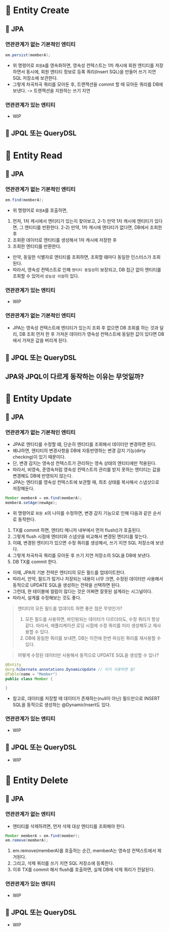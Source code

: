 # 🎯 Entity Create
## 🚀 JPA
### 연관관계가 없는 기본적인 엔티티
```java
em.persist(memberA);
```
- 위 명령어로 `회원A`를 영속화하면, 영속성 컨텍스트는 1차 캐시에 회원 엔티티를 저장하면서 동시에, 회원 엔티티 정보로 등록 쿼리(Insert SQL)을 만들어 쓰기 지연 SQL 저장소에 보관한다.
- 그렇게 차곡차곡 쿼리를 모아둔 후, 트랜잭션을 commit 할 때 모아둔 쿼리를 DB에 보낸다. -> 트랜잭션을 지원하는 쓰기 지연

### 연관관계가 있는 엔티티
- WIP

## 🚀 JPQL 또는 QueryDSL



# 🎯 Entity Read
## 🚀 JPA
### 연관관계가 없는 기본적인 엔티티
```java
em.find(memberA);
```
- 위 명령어로 `회원A`를 호출하면, 
1) 먼저, 1차 캐시에서 엔티티가 있는지 찾아보고,
2-1) 만약 1차 캐시에 엔티티가 있다면, 그 엔티티를 반환한다.
2-2) 만약, 1차 캐시에 엔티티가 없다면, DB에서 조회한 후
3) 조회환 데이터로 엔티티를 생성해서 1차 캐시에 저장한 후
4) 조회한 엔티티를 반환한다.
- 만약, 동일한 식별자로 엔티티를 조회하면, 조회할 떄마다 동일한 인스터스가 조회된다.
- 따라서, 영속성 컨텍스트로 인해 `엔티티 동일성`이 보장되고, DB 접근 없이 엔티티를 조회할 수 있어서 `성능상 이점`이 있다.


### 연관관계가 있는 엔티티
- WIP

### 연관관계가 없는 기본적인 엔티티
- JPA는 영속성 컨텍스트에 엔티티가 있는지 조회 후 없으면 DB 조회를 하는 것과 달리, DB 조회 먼저 한 후 가져온 데이터가 영속성 컨텍스트에 동일한 값이 있다면 DB에서 가져온 값을 버리게 된다. 

## 🚀 JPQL 또는 QueryDSL


## JPA와 JPQL이 다르게 동작하는 이유는 무엇일까?



# 🎯 Entity Update
## 🚀 JPA
### 연관관계가 없는 기본적인 엔티티
- JPA로 엔티티를 수정할 떄, 단순히 엔티티를 조회해서 데이터만 변경하면 된다.
- 왜냐하면, 엔티티의 변경사항을 DB에 자동반영하는 변경 감지 기능(dirty checking)이 있기 때문이다.
- 단, 변경 감지는 영속성 컨텍스트가 관리하는 영속 상태의 엔티티에만 적용된다.
- 따라서, 비영속, 준영속처럼 영속성 컨텍스트의 관리를 받지 못하는 엔티티는 값을 변경해도 DB에 반영되지 않는다. 
- JPA는 엔티티를 영속성 컨텍스트에 보관할 때, 최초 상태를 복사해서 스냅샷으로 저장해둔다.
```java
Member memberA = em.find(memberA);
memberA.setAge(newAge);
```
- 위 명령어로 `회원 A`의 나이를 수정하면, 변경 감지 기능으로 인해 다음과 같은 순서로 동작한다.
1) TX를 commit 하면, 엔티티 메니저 내부에서 먼저 flush()가 호출된다.
2) 그렇게 flush 시점에 엔티티와 스냅샷을 비교해서 변경된 엔티티를 찾는다.
3) 이떄, 변경된 엔티티가 있으면 수정 쿼리를 생성해서, 쓰기 지연 SQL 저장소에 보낸다.
4) 그렇게 차곡차곡 쿼리를 모아둔 후 쓰기 지연 저장소의 SQL을 DB에 보낸다.
5) DB TX를 commit 한다.
- 이때, JPA의 기본 전략은 엔티티의 모든 필드를 업데이트한다.
- 따라서, 만약, 필드가 많거나 저장되는 내용이 너무 크면, 수정된 데이터만 사용해서 동적으로 UPDATE SQL을 생성하는 전략을 선택하면 된다.
- 그런데, 한 테이블에 컬럼이 많다는 것은 어쩌면 잘못된 설계라는 시그널이다.
- 따라서, 설계를 수정해보는 것도 좋다.

> 엔티티의 모든 필드를 업데이트 하면 좋은 점은 무엇인가?
> 1. 모든 필드를 사용하면, 바인됭되는 데이터가 다르더라도, 수정 쿼리가 항상 같다. 따라서, 애플리케이션 로딩 시점에 수정 쿼리를 미리 생성해두고 재사용할 수 있다.
> 2. DB에 동일한 쿼리를 보내면, DB는 이전에 한번 파싱된 쿼리를 재사용할 수 있다. 

> 어떻게 수정된 데이터만 사용해서 동적으로 UPDATE SQL을 생성할 수 있나?
```java
@Entity
@org.hibernate.annotations.DynamicUpdate // 이거 사용하면 됨!
@Table(name = "Member")
public class Member {

}
```
- 참고로, 데이터를 저장할 때 데이터가 존재하는(null이 아닌) 필드만으로 INSERT SQL을 동적으로 생성하는 @DynamicInsert도 있다.


### 연관관계가 있는 엔티티
- WIP


## 🚀 JPQL 또는 QueryDSL
- WIP

# 🎯 Entity Delete
## 🚀 JPA
### 연관관계가 없는 엔티티
- 엔티티를 삭제하려면, 먼저 삭제 대상 엔티티를 조회해야 한다.
```java
Member memberA = em.find(member);
em.remove(memberA);
```
1. em.remove(memberA)를 호출하는 순간, memberA는 영속성 컨텍스트에서 제거된다.
2. 그리고, 삭제 쿼리를 쓰기 지연 SQL 저장소에 등록한다.
3. 이후 TX를 commit 해서 flush를 호출하면, 실제 DB에 삭제 쿼리가 전달된다.


### 연관관계가 있는 엔티티
- WIP


## 🚀 JPQL 또는 QueryDSL
- WIP
  
